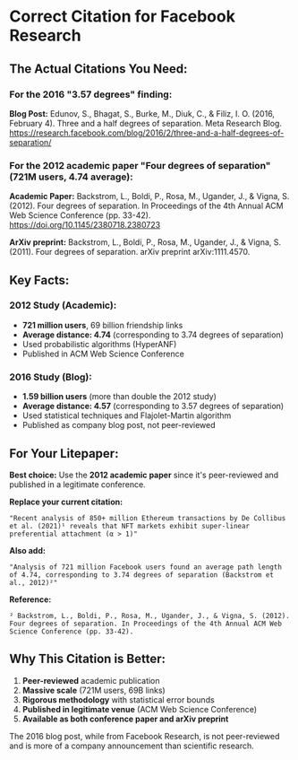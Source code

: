 # Correct Citation for Facebook Research

## The Actual Citations You Need:

### **For the 2016 "3.57 degrees" finding:**

**Blog Post:**
Edunov, S., Bhagat, S., Burke, M., Diuk, C., & Filiz, I. O. (2016, February 4). Three and a half degrees of separation. Meta Research Blog. https://research.facebook.com/blog/2016/2/three-and-a-half-degrees-of-separation/

### **For the 2012 academic paper "Four degrees of separation" (721M users, 4.74 average):**

**Academic Paper:**
Backstrom, L., Boldi, P., Rosa, M., Ugander, J., & Vigna, S. (2012). Four degrees of separation. In Proceedings of the 4th Annual ACM Web Science Conference (pp. 33-42). https://doi.org/10.1145/2380718.2380723

**ArXiv preprint:**
Backstrom, L., Boldi, P., Rosa, M., Ugander, J., & Vigna, S. (2011). Four degrees of separation. arXiv preprint arXiv:1111.4570.

## Key Facts:

### **2012 Study (Academic):**
- **721 million users**, 69 billion friendship links
- **Average distance: 4.74** (corresponding to 3.74 degrees of separation)
- Used probabilistic algorithms (HyperANF)
- Published in ACM Web Science Conference

### **2016 Study (Blog):**
- **1.59 billion users** (more than double the 2012 study)
- **Average distance: 4.57** (corresponding to 3.57 degrees of separation)
- Used statistical techniques and Flajolet-Martin algorithm
- Published as company blog post, not peer-reviewed

## For Your Litepaper:

**Best choice:** Use the **2012 academic paper** since it's peer-reviewed and published in a legitimate conference.

**Replace your current citation:**
```
"Recent analysis of 850+ million Ethereum transactions by De Collibus et al. (2021)¹ reveals that NFT markets exhibit super-linear preferential attachment (α > 1)"
```

**Also add:**
```
"Analysis of 721 million Facebook users found an average path length of 4.74, corresponding to 3.74 degrees of separation (Backstrom et al., 2012)²"
```

**Reference:**
```
² Backstrom, L., Boldi, P., Rosa, M., Ugander, J., & Vigna, S. (2012). Four degrees of separation. In Proceedings of the 4th Annual ACM Web Science Conference (pp. 33-42).
```

## Why This Citation is Better:

1. **Peer-reviewed** academic publication
2. **Massive scale** (721M users, 69B links)
3. **Rigorous methodology** with statistical error bounds
4. **Published in legitimate venue** (ACM Web Science Conference)
5. **Available as both conference paper and arXiv preprint**

The 2016 blog post, while from Facebook Research, is not peer-reviewed and is more of a company announcement than scientific research.